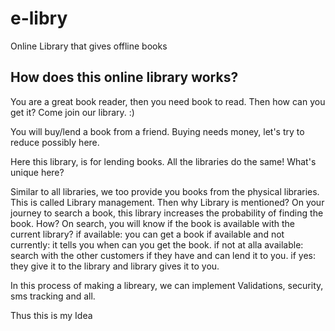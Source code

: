 # e-libry

Online Library that gives offline books

## How does this online library works?

You are a great book reader, then you need book to read. Then how can you get it? Come join our library. :)

You will buy/lend a book from a friend. Buying needs money, let's try to reduce possibly here.

Here this library, is for lending books. All the libraries do the same! What's unique here?

Similar to all libraries, we too provide you books from the physical libraries. This is called Library management. Then why Library is mentioned? On your journey to search a book, this library increases the probability of finding the book. How? On search, you will know if the book is available with the current library? if available: you can get a book if available and not currently: it tells you when can you get the book. if not at alla available: search with the other customers if they have and can lend it to you. if yes: they give it to the library and library gives it to you.

In this process of making a libreary, we can implement Validations, security, sms tracking and all.

Thus this is my Idea